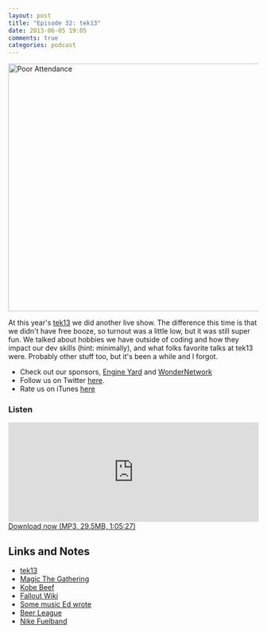 ```yaml
---
layout: post
title: "Episode 32: tek13"
date: 2013-06-05 19:05
comments: true
categories: podcast
---
```


<a href="http://www.flickr.com/photos/14367373@N00/95447919/" title="Poor Attendance by deltablack.msb, on Flickr"><img src="http://farm1.staticflickr.com/33/95447919_d144c3aba6_o.jpg" width="670" height="498" alt="Poor Attendance"></a>

At this year's [tek13](http://tek.phparch.com/) we did another live show. The difference this time is that we didn't have free booze, so turnout was a little low, but it was still super fun. We talked about hobbies we have outside of coding and how they impact our dev skills (hint: minimally), and what folks favorite talks at tek13 were. Probably other stuff too, but it's been a while and I forgot.

* Check out our sponsors, [Engine Yard](http://www.engineyard.com/) and [WonderNetwork](https://wondernetwork.com/)
* Follow us on Twitter [here](https://twitter.com/dev_hell).
* Rate us on iTunes [here](http://itunes.apple.com/us/podcast/dev-hell/id489840699)

### Listen

<iframe frameborder='0' height='200px' scrolling='no' seamless src='https://embed.simplecast.com/35291?color=f5f5f5' width='100%'></iframe>
<a href="http://audio.simplecast.com/35291.mp3" rel="enclosure">Download now (MP3, 29.5MB, 1:05:27)</a>

## Links and Notes

* [tek13](http://tek.phparch.com/)
* [Magic The Gathering](http://www.wizards.com/Magic/)
* [Kobe Beef](http://en.wikipedia.org/wiki/Kobe_beef)
* [Fallout Wiki](http://fallout.gamepedia.com/Fallout_Wiki)
* [Some music Ed wrote](http://deadagent.net/)
* [Beer League](http://www.imdb.com/title/tt0453453/)
* [Nike Fuelband](http://www.nike.com/us/en_us/c/nikeplus-fuelband)

